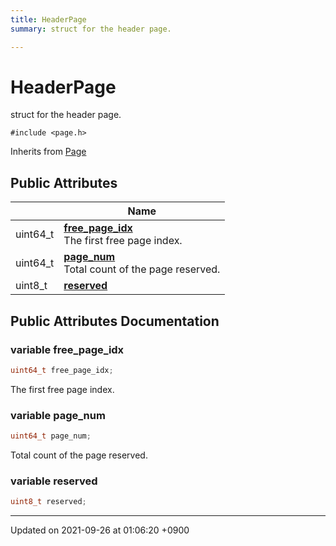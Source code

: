 ```yaml
---
title: HeaderPage
summary: struct for the header page. 

---
```


# HeaderPage



struct for the header page. 


`#include <page.h>`

Inherits from [Page](/Classes/structPage.md)

## Public Attributes

|                | Name           |
| -------------- | -------------- |
| uint64_t | **[free_page_idx](/Classes/structHeaderPage.md#variable-free-page-idx)** <br>The first free page index.  |
| uint64_t | **[page_num](/Classes/structHeaderPage.md#variable-page-num)** <br>Total count of the page reserved.  |
| uint8_t | **[reserved](/Classes/structHeaderPage.md#variable-reserved)**  |

## Public Attributes Documentation

### variable free_page_idx

```cpp
uint64_t free_page_idx;
```

The first free page index. 

### variable page_num

```cpp
uint64_t page_num;
```

Total count of the page reserved. 

### variable reserved

```cpp
uint8_t reserved;
```


-------------------------------

Updated on 2021-09-26 at 01:06:20 +0900